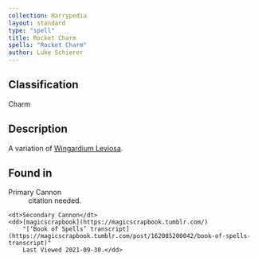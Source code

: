 ```yaml
---
collection: Harrypedia
layout: standard
type: "spell"
title: Rocket Charm
spells: "Rocket Charm"
author: Luke Schierer
---
```


## Classification

Charm

## Description

A variation of [Wingardium Leviosa][].

[Wingardium Leviosa]: <../wingardium leviosa/>

## Found in

<dl>
    <dt>Primary Cannon</dt>
    <dd>citation needed.</dd>

    <dt>Secondary Cannon</dt>
    <dd>[magicscrapbook](https://magicscrapbook.tumblr.com/)
        "[‘Book of Spells’ transcript](https://magicscrapbook.tumblr.com/post/162085200042/book-of-spells-transcript)"
        Last Viewed 2021-09-30.</dd>

</dl>
